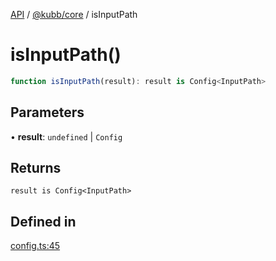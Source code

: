 [API](../../../packages.md) / [@kubb/core](../index.md) / isInputPath

# isInputPath()

```ts
function isInputPath(result): result is Config<InputPath>
```

## Parameters

• **result**: `undefined` \| `Config`

## Returns

`result is Config<InputPath>`

## Defined in

[config.ts:45](https://github.com/kubb-project/kubb/blob/ff80665146ae086e044807d0072fda660e72e1fd/packages/core/src/config.ts#L45)
